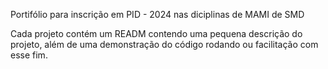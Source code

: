 Portifólio para inscrição em PID - 2024 nas diciplinas de MAMI de SMD

Cada projeto contém um READM contendo uma pequena descrição do projeto, além de uma demonstração do código rodando ou facilitação com esse fim.
